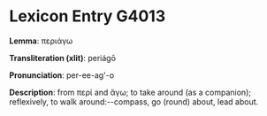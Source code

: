 # Lexicon Entry G4013

**Lemma**: περιάγω

**Transliteration (xlit)**: periágō

**Pronunciation**: per-ee-ag'-o

**Description**:
from περί and ἄγω; to take around (as a companion); reflexively, to walk around:--compass, go (round) about, lead about.
